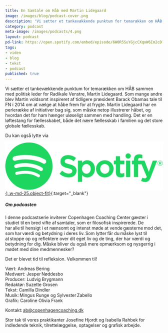 ```yaml
---
title: En Samtale om Håb med Martin Lidegaard
image: /images/blog/podcast-cover.png
description: 'Vi sætter et tankevækkende punktum for temarækken om HÅB sammen med politisk leder for Radikale Venstre, Martin Lidegaard. Som mange andre blev Martin voldsomt inspireret af tidligere præsident Barack Obamas tale til FN i 2014 om at vælge at håbe frem for at frygte. Martin Lidegaard har en perlerække af initiativer bag sig, som måske netop illustrerer håbet, og hvordan det for ham hænger uløseligt sammen med handling. Det er en løftestang for fællesskabet, både det nære fællesskab i familien og det store globale fællesskab.'
category: podcast
meta-image: /images/podcasts/4.png
layout: podcast
pd-link: https://open.spotify.com/embed/episode/6W0R5SuYGjcCXqoW6Im2cD?utm_source=generator
tags:
- viden
- blog
- tekst
- podcast
published: true
---
```


Vi sætter et tankevækkende punktum for temarækken om HÅB sammen med politisk leder for Radikale Venstre, Martin Lidegaard. Som mange andre blev Martin voldsomt inspireret af tidligere præsident Barack Obamas tale til FN i 2014 om at vælge at håbe frem for at frygte. Martin Lidegaard har en perlerække af initiativer bag sig, som måske netop illustrerer håbet, og hvordan det for ham hænger uløseligt sammen med handling. Det er en løftestang for fællesskabet, både det nære fællesskab i familien og det store globale fællesskab.

Du kan også lytte via

[![Lyt til SamtaleRummet via Spotify](/images/podcasts/spotify.png "Lyt til SamtaleRummet via Spotify"){:.w-md-25.object-fit}](https://open.spotify.com/episode/6W0R5SuYGjcCXqoW6Im2cD){:target="_blank"}

##### Om podcasten

I denne podcastserie inviterer Copenhagen Coaching Center gæster i studiet til en bred vifte af samtaler, som er filosofisk inspirerede. De har alle til hensigt i et nænsomt og intenst møde at vende gæsterne mod det, som har værdi og betydning i deres liv. Som lytter får du måske lyst til at stoppe op og reflektere over dit eget liv og de ting, der har værdi og betydning for dig. Måske bliver du også mere opmærksom og nysgerrig i mødet med dine medmennesker?

Det er blevet tid til refleksion. Velkommen til!  

Vært: Andreas Bering<br>
Medvært: Jesper Nøddesbo<br>
Producer: Ludvig Brygmann<br>
Redaktør: Suzette Grosen<br>
Tekst: Camilla Dindler<br>
Musik: Mingus Runge og Sylvester Zabello<br>
Grafik: Caroline Olivia Frank

Kontakt: ab@copenhagencoaching.dk

Stor tak til vores praktikanter Josefine Hjordt og Isabella Rahbek for indledende teknik, tilrettelæggelse, optagelser og grafisk arbejde.